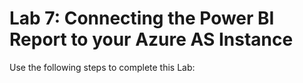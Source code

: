 ﻿# Lab 7:  Connecting the Power BI Report to your Azure AS Instance

Use the following steps to complete this Lab:
